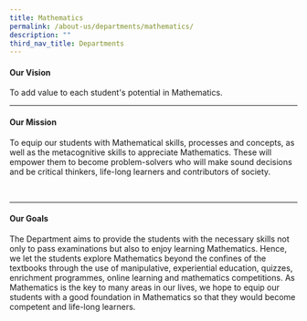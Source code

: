 ```yaml
---
title: Mathematics
permalink: /about-us/departments/mathematics/
description: ""
third_nav_title: Departments
---
```

<h4><strong>Our Vision</strong></h4>
<p>To add value to each student's potential in Mathematics.</p>

<hr>

<h4><strong>Our Mission</strong></h4>
<p>To equip our students with Mathematical skills, processes and concepts, as well as the metacognitive skills to appreciate Mathematics. These will empower them to become problem-solvers who will make sound decisions and be critical thinkers, life-long learners and contributors of society.</p><br/>
<hr>

<h4><strong>Our Goals</strong></h4>
<p>The Department aims to provide the students with the necessary skills not only to pass examinations but also to enjoy learning Mathematics. Hence, we let the students explore Mathematics beyond the confines of the textbooks through the use of manipulative, experiential education, quizzes, enrichment programmes, online learning and mathematics competitions. As Mathematics is the key to many areas in our lives, we hope to equip our students with a good foundation in Mathematics so that they would become competent and life-long learners.</p>